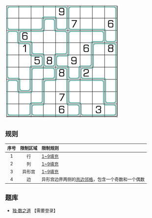 ![](../../../images/sudoku/相亲数独.png)

## 规则
| 序号 | 限制区域 | 限制规则 |
| :---: | :---: | :--- |
| 1 | 行 | [1~9填充] |
| 2 | 列 | [1~9填充] |
| 3 | 异形宫 | [1~9填充] |
| 4 | 边 | 异形宫边界两侧的[共边邻格]，包含一个奇数和一个偶数 |

## 题库
- [独·数之道](http://www.sudokufans.org.cn/lx/game.index.php?type=xq) 【需要登录】

[1~9填充]: ../../../rules.md#1~9填充
[共边邻格]: ../../../rules.md#共边邻格
